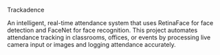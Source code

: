 Trackadence

An intelligent, real-time attendance system that uses RetinaFace for face detection and FaceNet for face recognition. This project automates attendance tracking in classrooms, offices, or events by processing live camera input or images and logging attendance accurately.
